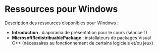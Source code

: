 # Ressources pour Windows

Description des ressources disponibles pour Windows :

+ **Introduction** : diaporama de présentation pour le cours (séance 1)
+ **MicrosoftRedistribuablePackage** : installateurs de packages Visual C++ (nécessaires au fonctionnement de certains logiciels et/ou jeux)
